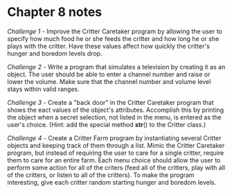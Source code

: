# Chapter 8 notes

*Challenge 1* - Improve the Critter Caretaker program by allowing the user to specify how much food he or she feeds the critter and how long he or she plays with the critter. Have these values affect how quickly the critter's hunger and boredom levels drop.

*Challenge 2* - Write a program that simulates a television by creating it as an object. The user should be able to enter a channel number and raise or lower the volume. Make sure that the channel number and volume level stays within valid ranges.

*Challenge 3* - Create a "back door" in the Critter Caretaker program that shows the eact values of the object's attributes. Accomplish this by printing the object when a secret selection, not listed in the menu, is entered as the user's choice. (Hint: add the special method __str__() to the Critter class.)

*Challenge 4* - Create a Critter Farm program by instantiating several Critter objects and keeping track of them through a list. Mimic the Critter Caretaker program, but instead of requiring the user to care for a single critter, require them to care for an entire farm. Each menu choice should allow the user to perform some action for all of the criters (feed all of the critters, play with all of the critters, or listen to all of the critters). To make the program interesting, give each critter random starting hunger and boredom levels.
